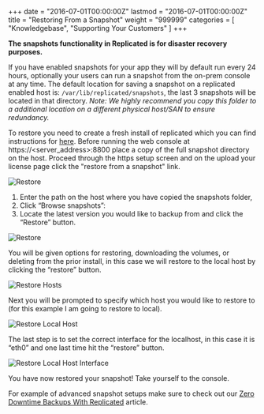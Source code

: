 +++
date = "2016-07-01T00:00:00Z"
lastmod = "2016-07-01T00:00:00Z"
title = "Restoring From a Snapshot"
weight = "999999"
categories = [ "Knowledgebase", "Supporting Your Customers" ]
+++

**The snapshots functionality in Replicated is for disaster recovery purposes.**

If you have enabled snapshots for your app they will by default run every 24 hours, 
optionally your users can run a snapshot from the on-prem console at any time. The default 
location for saving a snapshot on a replicated enabled host is: `/var/lib/replicated/snapshots`, 
the last 3 snapshots will be located in that directory.
*Note: We highly recommend you copy this folder to a additional location on a different physical 
host/SAN to ensure redundancy.*

To restore you need to create a fresh install of replicated which you can find instructions 
for [here](http://docs.replicated.com/docs/installing-replicated#section-easy-installation). Before 
running the web console at https://<server_address>:8800 place a copy of the full snapshot directory 
on the host. Proceed through the https setup screen and on the upload your license page click the 
"restore from a snapshot" link.

![Restore](/static/restore-start.png)

1. Enter the path on the host where you have copied the snapshots folder,
1. Click “Browse snapshots”:
1. Locate the latest version you would like to backup from and click the “Restore” button.

![Restore](/static/restore-location.png)

You will be given options for restoring, downloading the volumes, or deleting from the prior 
install, in this case we will restore to the local host by clicking the “restore” button.

![Restore Hosts](/static/restore-hosts.png)

Next you will be prompted to specify which host you would like to restore to (for this example 
I am going to restore to local).

![Restore Local Host](/static/restore-local-host.png)

The last step is to set the correct interface for the localhost, in this case it is “eth0” and one last time hit the “restore” button.

![Restore Local Host Interface](/static/restore-local-host-interface.png)

You have now restored your snapshot! Take yourself to the console.

For example of advanced snapshot setups make sure to check out our 
[Zero Downtime Backups With Replicated](https://support.replicated.com/hc/en-us/articles/216706397-Zero-Downtime-Backups-with-Replicated-Redis-) article.

